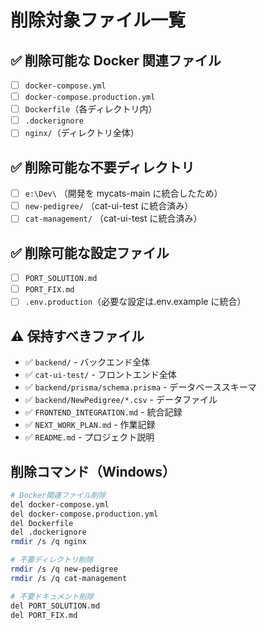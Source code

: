 # 削除対象ファイル一覧

## ✅ 削除可能な Docker 関連ファイル

- [ ] `docker-compose.yml`
- [ ] `docker-compose.production.yml`
- [ ] `Dockerfile`（各ディレクトリ内）
- [ ] `.dockerignore`
- [ ] `nginx/`（ディレクトリ全体）

## ✅ 削除可能な不要ディレクトリ

- [ ] `e:\Dev\` （開発を mycats-main に統合したため）
- [ ] `new-pedigree/` （cat-ui-test に統合済み）
- [ ] `cat-management/` （cat-ui-test に統合済み）

## ✅ 削除可能な設定ファイル

- [ ] `PORT_SOLUTION.md`
- [ ] `PORT_FIX.md`
- [ ] `.env.production`（必要な設定は.env.example に統合）

## ⚠️ 保持すべきファイル

- ✅ `backend/` - バックエンド全体
- ✅ `cat-ui-test/` - フロントエンド全体
- ✅ `backend/prisma/schema.prisma` - データベーススキーマ
- ✅ `backend/NewPedigree/*.csv` - データファイル
- ✅ `FRONTEND_INTEGRATION.md` - 統合記録
- ✅ `NEXT_WORK_PLAN.md` - 作業記録
- ✅ `README.md` - プロジェクト説明

## 削除コマンド（Windows）

```bash
# Docker関連ファイル削除
del docker-compose.yml
del docker-compose.production.yml
del Dockerfile
del .dockerignore
rmdir /s /q nginx

# 不要ディレクトリ削除
rmdir /s /q new-pedigree
rmdir /s /q cat-management

# 不要ドキュメント削除
del PORT_SOLUTION.md
del PORT_FIX.md
```
